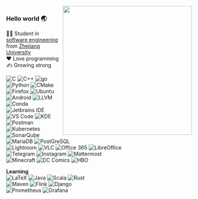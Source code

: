 <img align='right' src='https://github-readme-stats.vercel.app/api/top-langs/?username=RalXYZ&layout=compact&hide=html,css&langs_count=10&theme=tokyonight' width='350px'>  

### Hello world 🌏
👨‍🎓 Student in [software engineering](http://www.en.cs.zju.edu.cn/) from [Zhejiang University](http://www.zju.edu.cn/english)  
❤️ Love programming  
✍️ Growing strong

![C](https://img.shields.io/badge/-C-a8b9cc?logo=c&logoColor=fff) 
![C++](https://img.shields.io/badge/-C%2B%2B-00599c?logo=c%2B%2B&logoColor=fff) 
![go](https://img.shields.io/badge/-go-00add8?logo=go&logoColor=fff) 
![Python](https://img.shields.io/badge/-Python-3776ab?logo=python&logoColor=fff) 
![CMake](https://img.shields.io/badge/-CMake-064f8c?logo=cmake&logoColor=fff)  
![Firefox](https://img.shields.io/badge/-Firefox-ff7139?logo=firefox&logoColor=fff) 
![Ubuntu](https://img.shields.io/badge/-Ubuntu-e95420?logo=ubuntu&logoColor=fff) 
![Android](https://img.shields.io/badge/-Android-3ddc84?logo=android&logoColor=fff) 
![LLVM](https://img.shields.io/badge/-LLVM-262d3a?logo=llvm&logoColor=fff) 
![Conda](https://img.shields.io/badge/-Conda-44a833?logo=anaconda&logoColor=fff)  
![Jetbrains IDE](https://img.shields.io/badge/-Jetbrains%20IDE-e62952?logo=jetbrains&logoColor=fff) 
![VS Code](https://img.shields.io/badge/-VS%20Code-007acc?logo=visual-studio-code&logoColor=fff) 
![KDE](https://img.shields.io/badge/-KDE-1d99f3?logo=kde&logoColor=fff) 
![Postman](https://img.shields.io/badge/-Postman-ff6c37?logo=postman&logoColor=fff)  
![Kubernetes](https://img.shields.io/badge/-Kubernetes-326ce5?logo=kubernetes&logoColor=fff) 
![SonarQube](https://img.shields.io/badge/-SonarQube-4e9bcd?logo=sonarqube&logoColor=fff) 
![MariaDB](https://img.shields.io/badge/-MariaDB-003545?logo=mariadb&logoColor=fff) 
![PostGreSQL](https://img.shields.io/badge/-PostgreSQL-4169e1?logo=postgresql&logoColor=fff)  
![Lightroom](https://img.shields.io/badge/-Lightroom-31a8ff?logo=adobe-lightroom&logoColor=fff) 
![VLC](https://img.shields.io/badge/-VLC-ff8800?logo=vlc-media-player&logoColor=fff) 
![Office 365](https://img.shields.io/badge/-Office%20365-d83b01?logo=microsoft-office&logoColor=fff) 
![LibreOffice](https://img.shields.io/badge/-LibreOffice-18a303?logo=libreoffice&logoColor=fff)   
![Telegram](https://img.shields.io/badge/-Telegram-26a5e4?logo=telegram&logoColor=fff) 
![Instagram](https://img.shields.io/badge/-Instagram-e4405f?logo=instagram&logoColor=fff) 
![Mattermost](https://img.shields.io/badge/-Mattermost-0058cc?logo=mattermost&logoColor=fff)  
![Minecraft](https://img.shields.io/badge/-Minecraft-009445?logo=minecraft&logoColor=fff) 
![DC Comics](https://img.shields.io/badge/-DC%20comics-0078f0?logo=dc-entertainment&logoColor=fff) 
![HBO](https://img.shields.io/badge/-HBO-000?logo=hbo&logoColor=fff)  


**Learning**  
![LaTeX](https://img.shields.io/badge/-LaTeX-008080?logo=latex&logoColor=fff) 
![Java](https://img.shields.io/badge/-Java-007396?logo=java&logoColor=fff) 
![Scala](https://img.shields.io/badge/-Scala-dc322f?logo=scala&logoColor=fff) 
![Rust](https://img.shields.io/badge/-Rust-331900?logo=rust&logoColor=fff)  
![Maven](https://img.shields.io/badge/-Maven-c71a36?logo=apache-maven&logoColor=fff) 
![Flink](https://img.shields.io/badge/-Flink-e6526f?logo=apache-flink&logoColor=fff) 
![Django](https://img.shields.io/badge/-Django-092e20?logo=django&logoColor=fff)  
![Prometheus](https://img.shields.io/badge/-Prometheus-e6522c?logo=prometheus&logoColor=fff) 
![Grafana](https://img.shields.io/badge/-Grafana-f46800?logo=grafana&logoColor=fff) 
